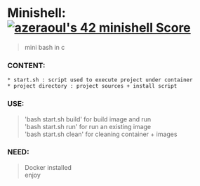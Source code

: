 # Minishell: [![azeraoul's 42 minishell Score](https://badge42.vercel.app/api/v2/cl1rl7l1g002509jpt6ryce3j/project/2310051)](https://github.com/JaeSeoKim/badge42) <br>
> mini bash in c

### CONTENT:
	* start.sh : script used to execute project under container
	* project directory : project sources + install script

### USE:
> 'bash start.sh build' for build image and run <br>
> 'bash start.sh run' for run an existing image <br>
> 'bash start.sh clean' for cleaning container + images

### NEED:
> Docker installed <br>
enjoy
